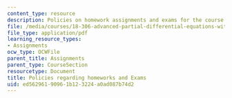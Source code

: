 ```yaml
---
content_type: resource
description: Policies on homework assignments and exams for the course.
file: /media/courses/18-306-advanced-partial-differential-equations-with-applications-fall-2009/ed56296190961b123224a0ad087b74d2_MIT18_306f09_assn01_PSetPolicies.pdf
file_type: application/pdf
learning_resource_types:
- Assignments
ocw_type: OCWFile
parent_title: Assignments
parent_type: CourseSection
resourcetype: Document
title: Policies regarding homeworks and Exams
uid: ed562961-9096-1b12-3224-a0ad087b74d2
---
```

